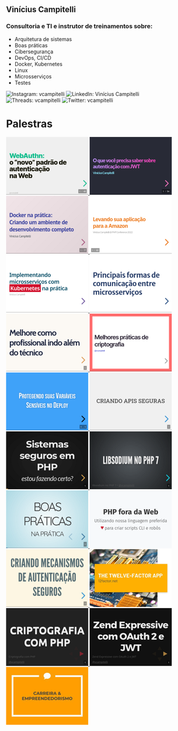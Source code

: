 ## Vinícius Campitelli

### Consultoria e TI e instrutor de treinamentos sobre:

* Arquitetura de sistemas
* Boas práticas
* Cibersegurança
* DevOps, CI/CD
* Docker, Kubernetes
* Linux
* Microsserviços
* Testes

![Instagram: vcampitelli](https://img.shields.io/badge/Instagram-blue?logo=instagram&logoColor=white)
![LinkedIn: Vinícius Campitelli](https://img.shields.io/badge/LinkedIn-blue?logo=linkedin&logoColor=white)
![Threads: vcampitelli](https://img.shields.io/badge/Threads-blue?logo=threads&logoColor=white)
![Twitter: vcampitelli](https://img.shields.io/badge/Twitter-blue?logo=twitter&logoColor=white)

# Palestras

<div id="talks">
    <a href="https://viniciuscampitelli.com/slides-webauthn">
        <img src="img/webauthn.png" alt="WebAuthn: o &quot;novo&quot; padrão de autenticação na Web">
    </a>
    <a href="https://viniciuscampitelli.com/slides-autenticacao-jwt">
        <img src="img/autenticacao-jwt.png" alt="O que você precisa saber sobre autenticação com JWT" title="O que você precisa saber sobre autenticação com JWT">
    </a>
    <a href="https://viniciuscampitelli.com/workshop-docker">
        <img src="img/docker.png" alt="Docker na prática: Criando um ambiente de desenvolvimento completo" title="Docker na prática: Criando um ambiente de desenvolvimento completo">
    </a>
    <a href="https://viniciuscampitelli.com/levando-aplicacao-amazon">
        <img src="img/levando-aplicacao-amazon.png" alt="Levando sua aplicação para a Amazon" title="Levando sua aplicação para a Amazon">
    </a>
    <a href="https://viniciuscampitelli.com/workshop-kubernetes">
        <img src="img/microsservicos-kubernetes.png" alt="Implementando microsserviços com Kubernetes na prática" title="Implementando microsserviços com Kubernetes na prática">
    </a>
    <a href="https://viniciuscampitelli.com/slides-comunicacao-microsservicos">
        <img src="img/comunicacao-microsservicos.png" alt="Principais formas de comunicação entre microsserviços" title="Principais formas de comunicação entre microsserviços">
    </a>
    <a href="https://viniciuscampitelli.com/slides-melhore-profissional-alem-tecnico">
        <img src="img/profissional-alem-tecnico.png" alt="Melhore como profissional indo além do técnico" title="Melhore como profissional indo além do técnico">
    </a>
    <a href="https://viniciuscampitelli.com/slides-criptografia-melhores-praticas">
        <img src="img/criptografia-melhores-praticas.png" alt="Melhores práticas de criptografia" title="Melhores práticas de criptografia">
    </a>
    <a href="https://viniciuscampitelli.com/vault">
        <img src="img/vault.png" alt="Protegendo suas variáveis sensíveis no deploy" title="Protegendo suas variáveis sensíveis no deploy">
    </a>
    <a href="https://viniciuscampitelli.com/slides-apis-seguras">
        <img src="img/apis-seguras.png" alt="Criando APIs seguras" title="Criando APIs seguras">
    </a>
    <a href="https://viniciuscampitelli.com/slides-seguranca-alem-obvio-php">
        <img src="img/seguranca-alem-obvio-php.png" alt="Sistemas Seguros em PHP" title="Sistemas Seguros em PHP">
    </a>
    <a href="https://viniciuscampitelli.com/slides-libsodium-php">
        <img src="img/libsodium-php.png" alt="libsodium no PHP 7" title="libsodium no PHP 7">
    </a>
    <a href="https://viniciuscampitelli.com/slides-boas-praticas">
        <img src="img/boas-praticas.png" alt="Boas Práticas" title="Boas Práticas">
    </a>
    <a href="https://viniciuscampitelli.com/slides-php-fora-da-web">
        <img src="img/php-fora-da-web.png" alt="PHP fora da Web" title="PHP fora da Web">
    </a>
    <a href="https://viniciuscampitelli.com/slides-mecanismos-autenticacao-seguros">
        <img src="img/mecanismos-autenticacao-seguros.png" alt="Criando Mecanismos de Autenticação Seguros" title="Criando Mecanismos de Autenticação Seguros">
    </a>
    <a href="https://speakerdeck.com/vcampitelli/12-factor-apps">
        <img src="img/12-factor-apps.jpg" alt="12-Factor Apps" title="12-Factor Apps">
    </a>
    <a href="https://viniciuscampitelli.com/slides-criptografia-php">
        <img src="img/criptografia-php.png" alt="Criptografia com PHP" title="Criptografia com PHP">
    </a>
    <a href="https://viniciuscampitelli.com/slides-expressive-oauth2-jwt">
        <img src="img/expressive-oauth2-jwt.png" alt="Expressive com OAuth 2 e JWT" title="Expressive com OAuth 2 e JWT">
    </a>
    <a href="https://speakerdeck.com/vcampitelli/carreira-e-empreendedorismo">
        <img src="img/carreira-empreendedorismo.jpg" alt="Carreira e Empreendedorismo" title="Carreira e Empreendedorismo">
    </a>
</div>
